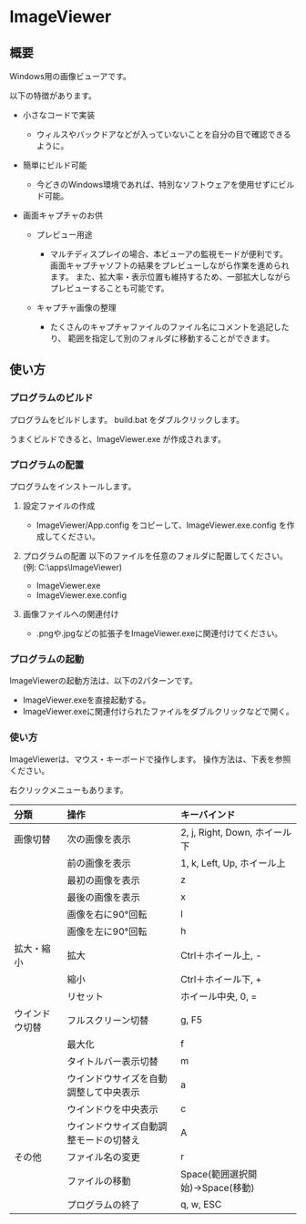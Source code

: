 # ImageViewer

## 概要
Windows用の画像ビューアです。

以下の特徴があります。

- 小さなコードで実装
  - ウィルスやバックドアなどが入っていないことを自分の目で確認できるように。
  
- 簡単にビルド可能
  - 今どきのWindows環境であれば、特別なソフトウェアを使用せずにビルド可能。
  
- 画面キャプチャのお供
  - プレビュー用途
    - マルチディスプレイの場合、本ビューアの監視モードが便利です。
      画面キャプチャソフトの結果をプレビューしながら作業を進められます。
      また、拡大率・表示位置も維持するため、一部拡大しながらプレビューすることも可能です。
    
  - キャプチャ画像の整理
    - たくさんのキャプチャファイルのファイル名にコメントを追記したり、
      範囲を指定して別のフォルダに移動することができます。
    
## 使い方
### プログラムのビルド
プログラムをビルドします。
build.bat をダブルクリックします。

うまくビルドできると、ImageViewer.exe が作成されます。


### プログラムの配置
プログラムをインストールします。

1. 設定ファイルの作成
    - ImageViewer/App.config をコピーして、ImageViewer.exe.config を作成してください。
   
2. プログラムの配置
   以下のファイルを任意のフォルダに配置してください。(例: C:\apps\ImageViewer\)
   - ImageViewer.exe
   - ImageViewer.exe.config
     
3. 画像ファイルへの関連付け
   - .pngや.jpgなどの拡張子をImageViewer.exeに関連付けてください。


### プログラムの起動
ImageViewerの起動方法は、以下の2パターンです。

- ImageViewer.exeを直接起動する。
- ImageViewer.exeに関連付けられたファイルをダブルクリックなどで開く。


### 使い方
ImageViewerは、マウス・キーボードで操作します。
操作方法は、下表を参照ください。

右クリックメニューもあります。

| 分類           | 操作                                   | キーバインド                     |
| :--            | :--                                    | :--                              |
| 画像切替       | 次の画像を表示                         | 2, j, Right, Down, ホイール下    |
|                | 前の画像を表示                         | 1, k, Left, Up, ホイール上       |
|                | 最初の画像を表示                       | z                                |
|                | 最後の画像を表示                       | x                                |
|                | 画像を右に90°回転                     | l                                |
|                | 画像を左に90°回転                     | h                                |
| 拡大・縮小     | 拡大                                   | Ctrl＋ホイール上, -              |
|                | 縮小                                   | Ctrl＋ホイール下, +              |
|                | リセット                               | ホイール中央, 0, =               |
| ウインドウ切替 | フルスクリーン切替                     | g, F5                            |
|                | 最大化                                 | f                                |
|                | タイトルバー表示切替                   | m                                |
|                | ウインドウサイズを自動調整して中央表示 | a                                |
|                | ウインドウを中央表示                   | c                                |
|                | ウインドウサイズ自動調整モードの切替え | A                                |
| その他         | ファイル名の変更                       | r                                |
|                | ファイルの移動                         | Space(範囲選択開始)→Space(移動) |
|                | プログラムの終了                       | q, w, ESC                        |
